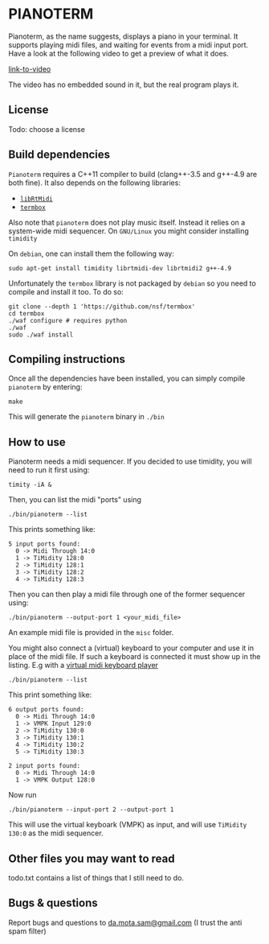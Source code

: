 PIANOTERM
=========

Pianoterm, as the name suggests, displays a piano in your terminal.
It supports playing midi files, and waiting for events from a midi input port.
Have a look at the following video to get a preview of what it does.

[link-to-video][1]

[1]: ./misc/demo.mp4

The video has no embedded sound in it, but the real program plays it.

License
------

Todo: choose a license

Build dependencies
----------------

`Pianoterm` requires a C++11 compiler to build (clang++-3.5 and g++-4.9 are both fine).
It also depends on the following libraries:

- [`libRtMidi`][rtmidi]
- [`termbox`][termbox]

[rtmidi]: http://www.music.mcgill.ca/~gary/rtmidi/
[termbox]: https://github.com/nsf/termbox

Also note that `pianoterm` does not play music itself. Instead it
relies on a system-wide midi sequencer.  On `GNU/Linux` you might
consider installing `timidity`

On `debian`, one can install them the following way:

	sudo apt-get install timidity librtmidi-dev librtmidi2 g++-4.9

Unfortunately the `termbox` library is not packaged by `debian` so
you need to compile and install it too. To do so:

	git clone --depth 1 'https://github.com/nsf/termbox'
	cd termbox
	./waf configure # requires python
	./waf
	sudo ./waf install


Compiling instructions
-------------------

Once all the dependencies have been installed, you can simply compile `pianoterm` by entering:

	make

This will generate the `pianoterm` binary in `./bin`

How to use
----------

Pianoterm needs a midi sequencer. If you decided to use timidity, you will need to run it first using:

	timity -iA &

Then, you can list the midi "ports" using

	./bin/pianoterm --list

This prints something like:

	5 input ports found:
	  0 -> Midi Through 14:0
	  1 -> TiMidity 128:0
	  2 -> TiMidity 128:1
	  3 -> TiMidity 128:2
	  4 -> TiMidity 128:3

Then you can then play a midi file through one of the former sequencer using:

	./bin/pianoterm --output-port 1 <your_midi_file>

An example midi file is provided in the `misc` folder.

You might also connect a (virtual) keyboard to your computer and use
it in place of the midi file. If such a keyboard is connected it must show up in the listing.
E.g with a [virtual midi keyboard player][vmpk]

[vmpk]: http://sourceforge.net/projects/vmpk/

	./bin/pianoterm --list

This print something like:

	6 output ports found:
	  0 -> Midi Through 14:0
	  1 -> VMPK Input 129:0
	  2 -> TiMidity 130:0
	  3 -> TiMidity 130:1
	  4 -> TiMidity 130:2
	  5 -> TiMidity 130:3

	2 input ports found:
	  0 -> Midi Through 14:0
	  1 -> VMPK Output 128:0

Now run

	./bin/pianoterm --input-port 2 --output-port 1

This will use the virtual keyboark (VMPK) as input, and will use `TiMidity 130:0` as the midi sequencer.

Other files you may want to read
--------------------------------

todo.txt contains a list of things that I still need to do.

Bugs & questions
--------------

Report bugs and questions to da.mota.sam@gmail.com (I trust the anti spam filter)
